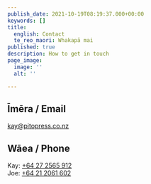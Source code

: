 ```yaml
---
publish_date: 2021-10-19T08:19:37.000+00:00
keywords: []
title:
  english: Contact
  te_reo_maori: Whakapā mai
published: true
description: How to get in touch
page_image:
  image: ''
  alt: ''

---
```

## Īmēra / Email

[kay@pitopress.co.nz](mailto:kay@pitopress.co.nz)

## Wāea / Phone

Kay: [+64 27 2565 912](tel:+64272565912)  
Joe: [+64 21 2061 602](tel:+64272565912)